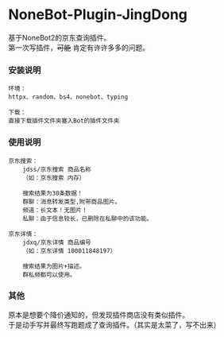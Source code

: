 # NoneBot-Plugin-JingDong
基于NoneBot2的京东查询插件。  
第一次写插件，~~可能~~ 肯定有许许多多的问题。

### 安装说明
```
环境：
httpx、random、bs4、nonebot、typing

下载：  
直接下载插件文件夹塞入Bot的插件文件夹
```

### 使用说明
```
京东搜索：
    jdss/京东搜索 商品名称
    （如：京东搜索 内存）
    
    搜索结果为30条数据！
    群聊：消息转发类型,附带商品图片。
    频道：长文本！无图片！
    私聊：由于信息较长，已删除在私聊中的该功能。

京东详情：
    jdxq/京东详情 商品编号
    （如：京东详情 100011848197）
    
    搜索结果为图片+描述。
    群私频都可以使用。
```

### 其他  
原本是想要个降价通知的，但发现插件商店没有类似插件。  
于是动手写并最终写跑题成了查询插件。（其实是太菜了，写不出来）  
